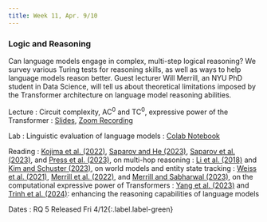 ```yaml
---
title: Week 11, Apr. 9/10
---
```


### Logic and Reasoning

Can language models engage in complex, multi-step logical reasoning? We survey various Turing tests for reasoning skills, as well as ways to help language models reason better. Guest lecturer Will Merrill, an NYU PhD student in Data Science, will tell us about theoretical limitations imposed by the Transformer architecture on language model reasoning abilities.


Lecture
: Circuit complexity, AC<sup>0</sup> and TC<sup>0</sup>, expressive power of the Transformer
: [Slides](https://docs.google.com/presentation/d/11LNO0YM4GcfgrI2Xc6Lgcxz93qs-MbMJNiZDtFYdk1o/edit?usp=sharing), [Zoom Recording](https://nyu.zoom.us/rec/share/-_CR4LWuznfplG5ayj-1fLgBKpNgc7lo4Y55Rq_vGeDIS743E-J9ya8N_0mTkxBi.HvAN9oBp3QZM_k64)

Lab
: Linguistic evaluation of language models
: [Colab Notebook](https://colab.research.google.com/drive/12VNVFvZtDjPwqDdsksVnImY3vFxvrEqs?usp=sharing)

Reading
: [Kojima et al. (2022)](https://arxiv.org/abs/2205.11916), [Saparov and He (2023)](https://arxiv.org/abs/2210.01240), [Saparov et al. (2023)](https://arxiv.org/abs/2305.15269), and [Press et al. (2023)](https://arxiv.org/abs/2210.03350), on multi-hop reasoning
: [Li et al. (2018)](https://arxiv.org/abs/2106.00737) and [Kim and Schuster (2023)](https://arxiv.org/abs/2305.02363), on world models and entity state tracking
: [Weiss et al. (2021)](https://arxiv.org/abs/2106.06981), [Merrill et al. (2022)](https://arxiv.org/abs/2106.16213), and [Merrill and Sabharwal (2023)](https://arxiv.org/abs/2310.07923), on the computational expressive power of Transformers
: [Yang et al. (2023)](https://arxiv.org/abs/2306.15626) and [Trinh et al. (2024)](https://www.nature.com/articles/s41586-023-06747-5): enhancing the reasoning capabilities of language models



Dates
: <span>RQ 5 Released Fri 4/12</span>{:.label.label-green} 